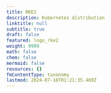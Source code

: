 ```yaml
---
title: RKE2
description: Kubernetes distribution
linktitle: null
subtitle: true
draft: false
featured: logo_rke2
weight: 9999
math: false
chem: false
mermaid: false
resources: {}
fmContentType: taxonomy
lastmod: 2024-07-16T01:21:35.469Z
---
```

